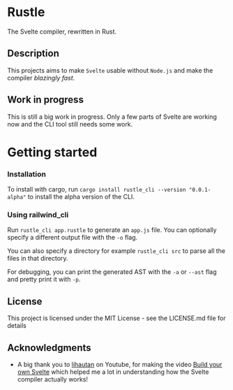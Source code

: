 # Rustle

The Svelte compiler, rewritten in Rust.

## Description

This projects aims to make `Svelte` usable without `Node.js` and make the compiler _blazingly fast_.

## Work in progress

This is still a big work in progress. Only a few parts of Svelte are working now and the CLI tool still needs some work.

# Getting started

### Installation

To install with cargo, run `cargo install rustle_cli --version "0.0.1-alpha"` to install the alpha version of the CLI.

### Using railwind_cli

Run `rustle_cli app.rustle` to generate an `app.js` file. You can optionally specify a different output file with the `-o` flag.

You can also specify a directory for example `rustle_cli src` to parse all the files in that directory.

For debugging, you can print the generated AST with the `-a` or `--ast` flag and pretty print it with `-p`.

## License

This project is licensed under the MIT License - see the LICENSE.md file for details

## Acknowledgments

* A big thank you to [lihautan](https://www.youtube.com/c/lihautan) on Youtube, for making the video [Build your own Svelte](https://www.youtube.com/watch?v=mwvyKGw2CzU) which helped me a lot in understanding how the Svelte compiler actually works!
